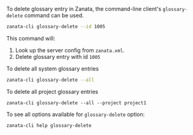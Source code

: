 To delete glossary entry in Zanata, the command-line client's `glossary-delete` command can be used.

```bash
zanata-cli glossary-delete --id 1005
```

This command will:

1. Look up the server config from `zanata.xml`.
2. Delete glossary entry with id `1005`

To delete all system glossary entries

```bash
zanata-cli glossary-delete --all
```

To delete all project glossary entries
```
zanata-cli glossary-delete --all --project project1
```

To see all options available for `glossary-delete` option:
```bash
zanata-cli help glossary-delete
```
